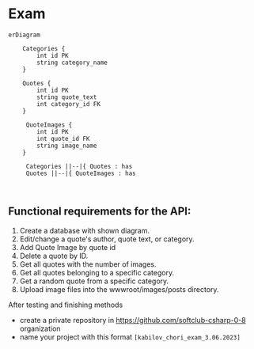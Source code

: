 # Exam

```mermaid
erDiagram

    Categories {
        int id PK
        string category_name
    }

    Quotes {
        int id PK
        string quote_text
        int category_id FK
    }

     QuoteImages {
        int id PK
        int quote_id FK
        string image_name
    }

     Categories ||--|{ Quotes : has
     Quotes ||--|{ QuoteImages : has



```

## Functional requirements for the API:

1. Create a database with shown diagram.
3. Edit/change a quote's author, quote text, or category.
4. Add Quote Image by quote id
5. Delete a quote by ID.
6. Get all quotes with the number of images.
7. Get all quotes belonging to a specific category.
8. Get a random quote from a specific category.
9. Upload image files into the wwwroot/images/posts directory.

After testing and finishing methods

- create a private repository in https://github.com/softclub-csharp-0-8 organization
- name your project with this format `[kabilov_chori_exam_3.06.2023]`
